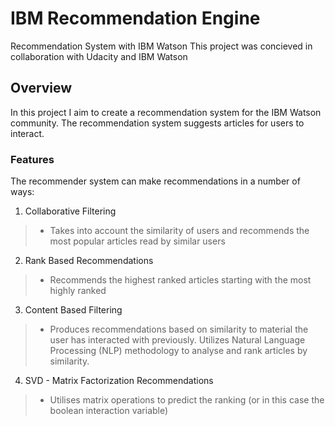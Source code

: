 # IBM Recommendation Engine
Recommendation System with IBM Watson
This project was concieved in collaboration with Udacity and IBM Watson

## Overview
In this project I aim to create a recommendation system for the IBM Watson community. The recommendation system
suggests articles for users to interact.

### Features
The recommender system can make recommendations in a number of ways:
1. Collaborative Filtering
> - Takes into account the similarity of users and recommends the most popular articles read by similar users
2. Rank Based Recommendations
> - Recommends the highest ranked articles starting with the most highly ranked 
3. Content Based Filtering
> - Produces recommendations based on similarity to material the user has interacted with previously. Utilizes Natural Language Processing (NLP) methodology to analyse and rank articles by similarity.
4. SVD - Matrix Factorization Recommendations
> - Utilises matrix operations to predict the ranking (or in this case the boolean interaction variable)  

